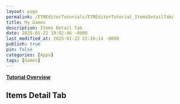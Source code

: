 ```yaml
---
layout: page
permalink: /ETMEditorTutorials/ETMEditorTutorial_ItemsDetailTab/
title: My Games
description: Items Detail Tab
date: 2025-01-22 19:02:46 -0000
last_modified_at: 2025-01-22 22:16:14 -0000
publish: true
pin: false
categories: [Apps]
tags: [Games]
---
```


**[Tutorial Overview](/ETMEditorTutorials/ETMEditorTutorial)**

## Items Detail Tab